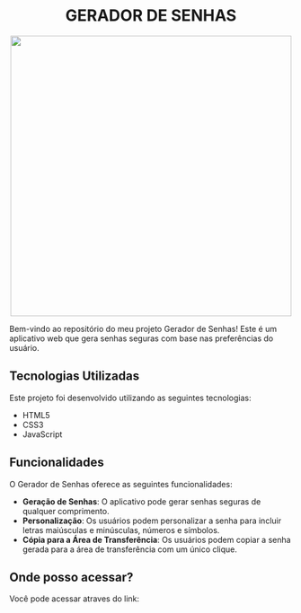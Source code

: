 <h1 align="center">GERADOR DE SENHAS</h1>

<div align="center">
<img src="https://github.com/Felipeoliveirasouza/gerador-de-senhas/assets/153692420/073ac7c4-3391-41d7-8abe-7530074355ff" width="500px" />
</div>

<p>Bem-vindo ao repositório do meu projeto Gerador de Senhas! Este é um aplicativo web que gera senhas seguras com base nas preferências do usuário.</p>

<h2>Tecnologias Utilizadas</h2>

<p>Este projeto foi desenvolvido utilizando as seguintes tecnologias:

- HTML5
- CSS3
- JavaScript</p>

<h2>Funcionalidades</h2>

<p>O Gerador de Senhas oferece as seguintes funcionalidades:

- **Geração de Senhas**: O aplicativo pode gerar senhas seguras de qualquer comprimento.
- **Personalização**: Os usuários podem personalizar a senha para incluir letras maiúsculas e minúsculas, números e símbolos.
- **Cópia para a Área de Transferência**: Os usuários podem copiar a senha gerada para a área de transferência com um único clique.</p>

<h2>Onde posso acessar?</h2>

<p>Você pode acessar atraves do link: </p>
